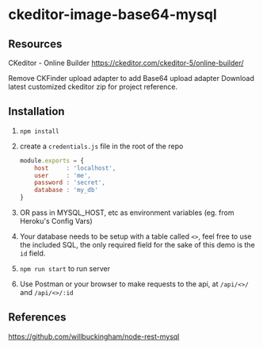 # ckeditor-image-base64-mysql

## Resources
CKeditor - Online Builder
https://ckeditor.com/ckeditor-5/online-builder/

Remove CKFinder upload adapter to add Base64 upload adapter
Download latest customized ckeditor zip for project reference.

## Installation

1. `npm install`

2. create a `credentials.js` file in the root of the repo

   ```javascript
   module.exports = {
       host     : 'localhost',
       user     : 'me',
       password : 'secret',
       database : 'my_db'
   }
   ```

3. OR pass in MYSQL_HOST, etc as environment variables (eg. from Heroku's Config Vars)

4. Your database needs to be setup with a table called `<>`, feel free to use the included SQL, the only required field for the sake of this demo is the `id` field.

5. `npm run start` to run server

6. Use Postman or your browser to make requests to the api, at `/api/<>/` and `/api/<>/:id`


## References
https://github.com/willbuckingham/node-rest-mysql